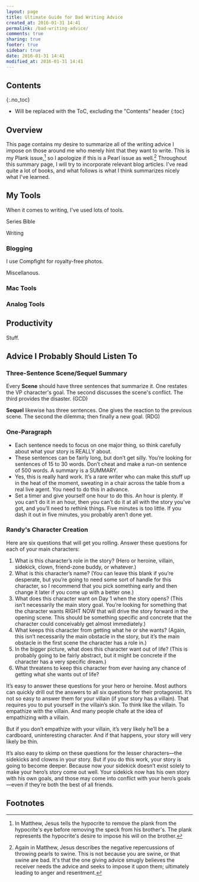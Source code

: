 ```yaml
---
layout: page
title: Ultimate Guide for Bad Writing Advice
created_at: 2016-01-31 14:41
permalink: /bad-writing-advice/
comments: true
sharing: true
footer: true
sidebar: true
date: 2016-01-31 14:41
modified_at: 2016-01-31 14:41
---
```


## Contents
{:.no_toc}

* Will be replaced with the ToC, excluding the "Contents" header
{:toc}

## Overview

This page contains my desire to summarize all of the writing advice I impose on those around me who merely hint that they want to write. This is my Plank issue,[^plank] so I apologize if this is a Pearl issue as well.[^pearl] Throughout this summary page, I will try to incorporate relevant blog articles. I've read quite a lot of books, and what follows is what I think summarizes nicely what I've learned.

## My Tools

When it comes to writing, I've used lots of tools.

Series Bible

Writing

### Blogging

I use Compfight for royalty-free photos.

Miscellanous.

### Mac Tools


### Analog Tools


## Productivity

Stuff.

## Advice I Probably Should Listen To

### Three-Sentence Scene/Sequel Summary

Every **Scene** should have three sentences that summarize it. One restates the VP character's goal. The second discusses the scene's conflict. The third provides the disaster. (GCD)

**Sequel** likewise has three sentences. One gives the reaction to the previous scene. The second the dilemma; then finally a new goal. (RDG)

### One-Paragraph

* Each sentence needs to focus on one major thing, so think carefully about what your story is REALLY about.
* These sentences can be fairly long, but don’t get silly. You’re looking for sentences of 15 to 30 words. Don’t cheat and make a run-on sentence of 500 words. A summary is a SUMMARY.
* Yes, this is really hard work. It’s a rare writer who can make this stuff up in the heat of the moment, sweating in a chair across the table from a real live agent. You need to do this in advance.
* Set a timer and give yourself one hour to do this. An hour is plenty. If you can’t do it in an hour, then you can’t do it at all with the story you’ve got, and you’ll need to rethink things. Five minutes is too little. If you dash it out in five minutes, you probably aren’t done yet.

### Randy's Character Creation

Here are six questions that will get you rolling. Answer these questions for each of your main characters:

1. What is this character’s role in the story? (Hero or heroine, villain, sidekick, clown, friend-zone buddy, or whatever.)
1. What is this character’s name? (You can leave this blank if you’re desperate, but you’re going to need some sort of handle for this character, so I recommend that you pick something early and then change it later if you come up with a better one.)
1. What does this character want on Day 1 when the story opens? (This isn’t necessarily the main story goal. You’re looking for something that the character wants RIGHT NOW that will drive the story forward in the opening scene. This should be something specific and concrete that the character could conceivably get almost immediately.)
1. What keeps this character from getting what he or she wants? (Again, this isn’t necessarily the main obstacle in the story, but it’s the main obstacle in the first scene the character has a role in.)
1. In the bigger picture, what does this character want out of life? (This is probably going to be fairly abstract, but it might be concrete if the character has a very specific dream.)
1. What threatens to keep this character from ever having any chance of getting what she wants out of life? 

It’s easy to answer these questions for your hero or heroine. Most authors can quickly drill out the answers to all six questions for their protagonist.
It’s not so easy to answer them for your villain (if your story has a villain). That requires you to put yourself in the villain’s skin. To think like the villain. To empathize with the villain. And many people chafe at the idea of empathizing with a villain.

But if you don’t empathize with your villain, it’s very likely he’ll be a cardboard, uninteresting character. And if that happens, your story will very likely be thin.

It’s also easy to skimp on these questions for the lesser characters—the sidekicks and clowns in your story. But if you do this work, your story is going to become deeper. Because now your sidekick doesn’t exist solely to make your hero’s story come out well. Your sidekick now has his own story with his own goals, and those may come into conflict with your hero’s goals—even if they’re both the best of all friends.



## Footnotes

[^plank]: In Matthew, Jesus tells the hypocrite to remove the plank from the hypocrite's eye before removing the speck from his brother's. The plank represents the hypocrite's desire to impose his will on the brother.

[^pearl]: Again in Matthew, Jesus describes the negative repercussions of throwing pearls to swine. This is not because you are swine, or that swine are bad. It's that the one giving advice smugly believes the receiver needs the advice and seeks to impose it upon them; ultimately leading to anger and resentment. 